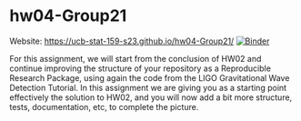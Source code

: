 # hw04-Group21
Website: https://ucb-stat-159-s23.github.io/hw04-Group21/
[![Binder](https://mybinder.org/badge_logo.svg)](https://mybinder.org/v2/gh/UCB-stat-159-s23/hw04-Group21.git/HEAD)

For this assignment, we will start from the conclusion of HW02 and continue improving the structure of your repository as a Reproducible Research Package, using again the code from the LIGO Gravitational Wave Detection Tutorial. In this assignment we are giving you as a starting point effectively the solution to HW02, and you will now add a bit more structure, tests, documentation, etc, to complete the picture.
